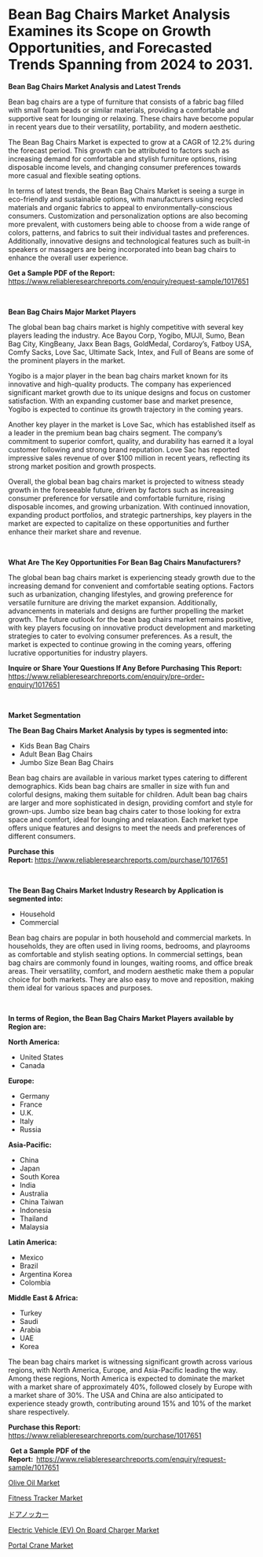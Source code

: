 <p><h1>Bean Bag Chairs Market Analysis Examines its Scope on Growth Opportunities, and Forecasted Trends Spanning from 2024 to 2031.</h1></p><p><strong>Bean Bag Chairs Market Analysis and Latest Trends</strong></p>
<p><p>Bean bag chairs are a type of furniture that consists of a fabric bag filled with small foam beads or similar materials, providing a comfortable and supportive seat for lounging or relaxing. These chairs have become popular in recent years due to their versatility, portability, and modern aesthetic.</p><p>The Bean Bag Chairs Market is expected to grow at a CAGR of 12.2% during the forecast period. This growth can be attributed to factors such as increasing demand for comfortable and stylish furniture options, rising disposable income levels, and changing consumer preferences towards more casual and flexible seating options.</p><p>In terms of latest trends, the Bean Bag Chairs Market is seeing a surge in eco-friendly and sustainable options, with manufacturers using recycled materials and organic fabrics to appeal to environmentally-conscious consumers. Customization and personalization options are also becoming more prevalent, with customers being able to choose from a wide range of colors, patterns, and fabrics to suit their individual tastes and preferences. Additionally, innovative designs and technological features such as built-in speakers or massagers are being incorporated into bean bag chairs to enhance the overall user experience.</p></p>
<p><strong>Get a Sample PDF of the Report:&nbsp;</strong> <a href="https://www.reliableresearchreports.com/enquiry/request-sample/1017651">https://www.reliableresearchreports.com/enquiry/request-sample/1017651</a></p>
<p>&nbsp;</p>
<p><strong>Bean Bag Chairs Major Market Players</strong></p>
<p><p>The global bean bag chairs market is highly competitive with several key players leading the industry. Ace Bayou Corp, Yogibo, MUJI, Sumo, Bean Bag City, KingBeany, Jaxx Bean Bags, GoldMedal, Cordaroy’s, Fatboy USA, Comfy Sacks, Love Sac, Ultimate Sack, Intex, and Full of Beans are some of the prominent players in the market.</p><p>Yogibo is a major player in the bean bag chairs market known for its innovative and high-quality products. The company has experienced significant market growth due to its unique designs and focus on customer satisfaction. With an expanding customer base and market presence, Yogibo is expected to continue its growth trajectory in the coming years.</p><p>Another key player in the market is Love Sac, which has established itself as a leader in the premium bean bag chairs segment. The company’s commitment to superior comfort, quality, and durability has earned it a loyal customer following and strong brand reputation. Love Sac has reported impressive sales revenue of over $100 million in recent years, reflecting its strong market position and growth prospects.</p><p>Overall, the global bean bag chairs market is projected to witness steady growth in the foreseeable future, driven by factors such as increasing consumer preference for versatile and comfortable furniture, rising disposable incomes, and growing urbanization. With continued innovation, expanding product portfolios, and strategic partnerships, key players in the market are expected to capitalize on these opportunities and further enhance their market share and revenue.</p></p>
<p>&nbsp;</p>
<p><strong>What Are The Key Opportunities For Bean Bag Chairs Manufacturers?</strong></p>
<p><p>The global bean bag chairs market is experiencing steady growth due to the increasing demand for convenient and comfortable seating options. Factors such as urbanization, changing lifestyles, and growing preference for versatile furniture are driving the market expansion. Additionally, advancements in materials and designs are further propelling the market growth. The future outlook for the bean bag chairs market remains positive, with key players focusing on innovative product development and marketing strategies to cater to evolving consumer preferences. As a result, the market is expected to continue growing in the coming years, offering lucrative opportunities for industry players.</p></p>
<p><strong>Inquire or Share Your Questions If Any Before Purchasing This Report:</strong> <a href="https://www.reliableresearchreports.com/enquiry/pre-order-enquiry/1017651">https://www.reliableresearchreports.com/enquiry/pre-order-enquiry/1017651</a></p>
<p>&nbsp;</p>
<p><strong>Market Segmentation</strong></p>
<p><strong>The Bean Bag Chairs Market Analysis by types is segmented into:</strong></p>
<p><ul><li>Kids Bean Bag Chairs</li><li>Adult Bean Bag Chairs</li><li>Jumbo Size Bean Bag Chairs</li></ul></p>
<p><p>Bean bag chairs are available in various market types catering to different demographics. Kids bean bag chairs are smaller in size with fun and colorful designs, making them suitable for children. Adult bean bag chairs are larger and more sophisticated in design, providing comfort and style for grown-ups. Jumbo size bean bag chairs cater to those looking for extra space and comfort, ideal for lounging and relaxation. Each market type offers unique features and designs to meet the needs and preferences of different consumers.</p></p>
<p><strong>Purchase this Report:&nbsp;</strong><a href="https://www.reliableresearchreports.com/purchase/1017651">https://www.reliableresearchreports.com/purchase/1017651</a></p>
<p>&nbsp;</p>
<p><strong>The Bean Bag Chairs Market Industry Research by Application is segmented into:</strong></p>
<p><ul><li>Household</li><li>Commercial</li></ul></p>
<p><p>Bean bag chairs are popular in both household and commercial markets. In households, they are often used in living rooms, bedrooms, and playrooms as comfortable and stylish seating options. In commercial settings, bean bag chairs are commonly found in lounges, waiting rooms, and office break areas. Their versatility, comfort, and modern aesthetic make them a popular choice for both markets. They are also easy to move and reposition, making them ideal for various spaces and purposes.</p></p>
<p>&nbsp;</p>
<p><strong>In terms of Region, the Bean Bag Chairs Market Players available by Region are:</strong></p>
<p>
    <p> <strong> North America: </strong>
        <ul>
            <li>United States</li>
            <li>Canada</li>
        </ul>
        </p> 
    <p> <strong> Europe: </strong>
        <ul>
            <li>Germany</li>
            <li>France</li>
            <li>U.K.</li>
            <li>Italy</li>
            <li>Russia</li>
        </ul>
        </p> 
    <p> <strong> Asia-Pacific: </strong>
        <ul>
            <li>China</li>
            <li>Japan</li>
            <li>South Korea</li>
            <li>India</li>
            <li>Australia</li>
            <li>China Taiwan</li>
            <li>Indonesia</li>
            <li>Thailand</li>
            <li>Malaysia</li>
        </ul>
        </p> 
    <p> <strong> Latin America: </strong>
        <ul>
            <li>Mexico</li>
            <li>Brazil</li>
            <li>Argentina Korea</li>
            <li>Colombia</li>
        </ul>
        </p> 
    <p> <strong> Middle East & Africa: </strong>
        <ul>
            <li>Turkey</li>
            <li>Saudi</li>
            <li>Arabia</li>
            <li>UAE</li>
            <li>Korea</li>
        </ul>
    </p>
    </p>
<p><p>The bean bag chairs market is witnessing significant growth across various regions, with North America, Europe, and Asia-Pacific leading the way. Among these regions, North America is expected to dominate the market with a market share of approximately 40%, followed closely by Europe with a market share of 30%. The USA and China are also anticipated to experience steady growth, contributing around 15% and 10% of the market share respectively.</p></p>
<p><strong>Purchase this Report: </strong><a href="https://www.reliableresearchreports.com/purchase/1017651">https://www.reliableresearchreports.com/purchase/1017651</a></p>
<p>&nbsp;<strong>Get a Sample PDF of the Report:&nbsp;&nbsp;</strong><a href="https://www.reliableresearchreports.com/enquiry/request-sample/1017651">https://www.reliableresearchreports.com/enquiry/request-sample/1017651</a></p>
<p><strong></strong></p>
<p><p><a href="https://github.com/nathandecarvalho/Market-Research-Report-List-2/blob/main/olive-oil-market.md">Olive Oil Market</a></p><p><a href="https://github.com/kosella/Market-Research-Report-List-2/blob/main/fitness-tracker-market.md">Fitness Tracker Market</a></p><p><a href="https://medium.com/@novastamm2023/%E3%83%89%E3%82%A2%E3%83%8E%E3%83%83%E3%82%AB%E3%83%BC%E5%B8%82%E5%A0%B4%E8%A6%8F%E6%A8%A1-%E5%B8%82%E5%A0%B4%E5%8B%95%E5%90%91%E3%81%A8%E5%B8%82%E5%A0%B4%E4%BA%88%E6%B8%AC-2024%E5%B9%B4%E3%81%8B%E3%82%892031%E5%B9%B4-233501403063">ドアノッカー</a></p><p><a href="https://gentle-editor-9db.notion.site/Electric-Vehicle-EV-On-Board-Charger-Market-Growth-Market-Trends-COVID-19-Impact-and-Forecasts--e3b4f59a454642f3899f3876bb181c25">Electric Vehicle (EV) On Board Charger Market</a></p><p><a href="https://view.publitas.com/reportprime-1/portal-crane-market-size-reflecting-a-forecast-till-2031-market-by-type-by-application-and-by-geography/">Portal Crane Market</a></p></p>